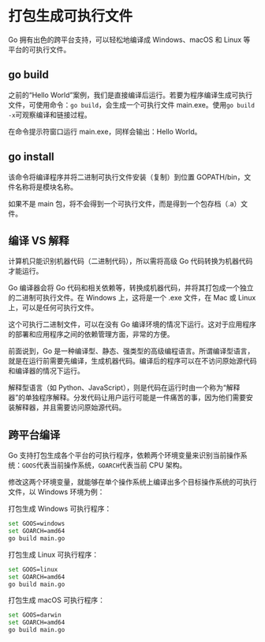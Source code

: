 # 打包生成可执行文件

Go 拥有出色的跨平台支持，可以轻松地编译成 Windows、macOS 和 Linux 等平台的可执行文件。

## go build

之前的“Hello World”案例，我们是直接编译后运行。若要为程序编译生成可执行文件，可使用命令：`go build`，会生成一个可执行文件 main.exe。使用`go build -x`可观察编译和链接过程。

在命令提示符窗口运行 main.exe，同样会输出：Hello World。

## go install

该命令将编译程序并将二进制可执行文件安装（复制）到位置 GOPATH/bin，文件名称将是模块名称。

如果不是 main 包，将不会得到一个可执行文件，而是得到一个包存档（.a）文件。

## 编译 VS 解释

计算机只能识别机器代码（二进制代码），所以需将高级 Go 代码转换为机器代码才能运行。

Go 编译器会将 Go 代码和相关依赖等，转换成机器代码，并将其打包成一个独立的二进制可执行文件。在 Windows 上，这将是一个 .exe 文件，在 Mac 或 Linux 上，可以是任何可执行文件。

这个可执行二进制文件，可以在没有 Go 编译环境的情况下运行。这对于应用程序的部署和应用程序之间的依赖管理方面，非常的方便。

前面说到，Go 是一种编译型、静态、强类型的高级编程语言。所谓编译型语言，就是在运行前需要先编译，生成机器代码。编译后的程序可以在不访问原始源代码和编译器的情况下运行。

解释型语言（如 Python、JavaScript），则是代码在运行时由一个称为“解释器”的单独程序解释。分发代码让用户运行可能是一件痛苦的事，因为他们需要安装解释器，并且需要访问原始源代码。

## 跨平台编译

Go 支持打包生成各个平台的可执行程序，依赖两个环境变量来识别当前操作系统：`GOOS`代表当前操作系统，`GOARCH`代表当前 CPU 架构。

修改这两个环境变量，就能够在单个操作系统上编译出多个目标操作系统的可执行文件，以 Windows 环境为例：

打包生成 Windows 可执行程序：

```sh
set GOOS=windows
set GOARCH=amd64
go build main.go
```

打包生成 Linux 可执行程序：

```bash
set GOOS=linux
set GOARCH=amd64
go build main.go
```

打包生成 macOS 可执行程序：

```bash
set GOOS=darwin
set GOARCH=amd64
go build main.go
```

